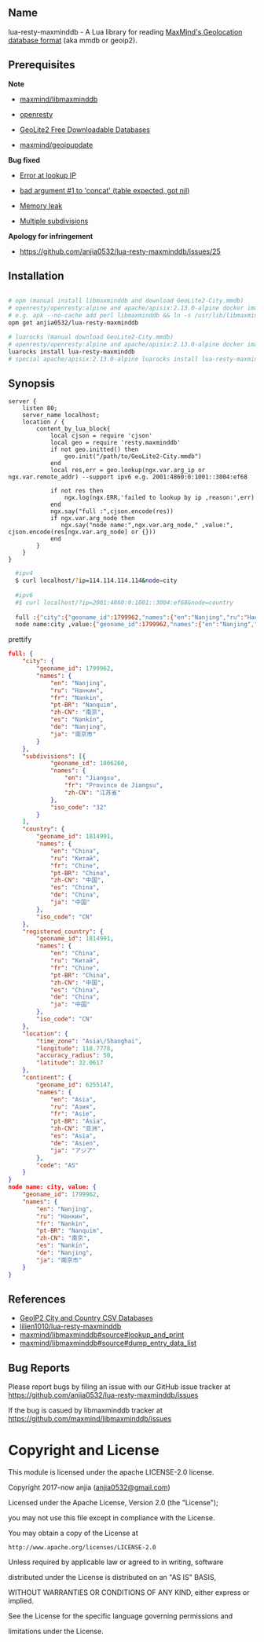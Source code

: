 Name
---
lua-resty-maxminddb - A Lua library for reading [MaxMind's Geolocation database format](https://maxmind.github.io/MaxMind-DB/)  (aka mmdb or geoip2).


Prerequisites
---

**Note**
- [maxmind/libmaxminddb][]

- [openresty][]

- [GeoLite2 Free Downloadable Databases][linkGeolite2FreeDownloadableDatabases]

- [maxmind/geoipupdate][]


**Bug fixed**

- [Error at lookup IP](https://github.com/anjia0532/lua-resty-maxminddb/issues/5)

- [bad argument #1 to 'concat' (table expected, got nil)](https://github.com/anjia0532/lua-resty-maxminddb/issues/4)

- [Memory leak](https://github.com/anjia0532/lua-resty-maxminddb/issues/6)

- [Multiple subdivisions](https://github.com/anjia0532/lua-resty-maxminddb/issues/7)

**Apology for infringement**
- https://github.com/anjia0532/lua-resty-maxminddb/issues/25

Installation
---
```bash

# opm (manual install libmaxminddb and download GeoLite2-City.mmdb)
# openresty/openresty:alpine and apache/apisix:2.13.0-alpine docker image need to install perl libmaxminddb
# e.g. apk --no-cache add perl libmaxminddb && ln -s /usr/lib/libmaxminddb.so.0  /usr/lib/libmaxminddb.so
opm get anjia0532/lua-resty-maxminddb

# luarocks (manual download GeoLite2-City.mmdb)
# openresty/openresty:alpine and apache/apisix:2.13.0-alpine docker image need to install alpine-sdk perl
luarocks install lua-resty-maxminddb
# special apache/apisix:2.13.0-alpine luarocks install lua-resty-maxminddb UNZIP=/usr/bin/unzip
```

Synopsis
---

```
server {
    listen 80;
    server_name localhost;
    location / {
        content_by_lua_block{
            local cjson = require 'cjson'
            local geo = require 'resty.maxminddb'
            if not geo.initted() then
                geo.init("/path/to/GeoLite2-City.mmdb")
            end
            local res,err = geo.lookup(ngx.var.arg_ip or ngx.var.remote_addr) --support ipv6 e.g. 2001:4860:0:1001::3004:ef68

            if not res then
                ngx.log(ngx.ERR,'failed to lookup by ip ,reason:',err)
            end
            ngx.say("full :",cjson.encode(res))
            if ngx.var.arg_node then
               ngx.say("node name:",ngx.var.arg_node," ,value:", cjson.encode(res[ngx.var.arg_node] or {}))
            end
        }
    }
}
```

```bash
  #ipv4
  $ curl localhost/?ip=114.114.114.114&node=city
  
  #ipv6
  #$ curl localhost/?ip=2001:4860:0:1001::3004:ef68&node=country
  
  full :{"city":{"geoname_id":1799962,"names":{"en":"Nanjing","ru":"Нанкин","fr":"Nankin","pt-BR":"Nanquim","zh-CN":"南京","es":"Nankín","de":"Nanjing","ja":"南京市"}},"subdivisions":[{"geoname_id":1806260,"names":{"en":"Jiangsu","fr":"Province de Jiangsu","zh-CN":"江苏省"},"iso_code":"32"}],"country":{"geoname_id":1814991,"names":{"en":"China","ru":"Китай","fr":"Chine","pt-BR":"China","zh-CN":"中国","es":"China","de":"China","ja":"中国"},"iso_code":"CN"},"registered_country":{"geoname_id":1814991,"names":{"en":"China","ru":"Китай","fr":"Chine","pt-BR":"China","zh-CN":"中国","es":"China","de":"China","ja":"中国"},"iso_code":"CN"},"location":{"time_zone":"Asia\/Shanghai","longitude":118.7778,"accuracy_radius":50,"latitude":32.0617},"continent":{"geoname_id":6255147,"names":{"en":"Asia","ru":"Азия","fr":"Asie","pt-BR":"Ásia","zh-CN":"亚洲","es":"Asia","de":"Asien","ja":"アジア"},"code":"AS"}}
  node name:city ,value:{"geoname_id":1799962,"names":{"en":"Nanjing","ru":"Нанкин","fr":"Nankin","pt-BR":"Nanquim","zh-CN":"南京","es":"Nankín","de":"Nanjing","ja":"南京市"}}
```

prettify
```json
full: {
    "city": {
        "geoname_id": 1799962,
        "names": {
            "en": "Nanjing",
            "ru": "Нанкин",
            "fr": "Nankin",
            "pt-BR": "Nanquim",
            "zh-CN": "南京",
            "es": "Nankín",
            "de": "Nanjing",
            "ja": "南京市"
        }
    },
    "subdivisions": [{
            "geoname_id": 1806260,
            "names": {
                "en": "Jiangsu",
                "fr": "Province de Jiangsu",
                "zh-CN": "江苏省"
            },
            "iso_code": "32"
        }
    ],
    "country": {
        "geoname_id": 1814991,
        "names": {
            "en": "China",
            "ru": "Китай",
            "fr": "Chine",
            "pt-BR": "China",
            "zh-CN": "中国",
            "es": "China",
            "de": "China",
            "ja": "中国"
        },
        "iso_code": "CN"
    },
    "registered_country": {
        "geoname_id": 1814991,
        "names": {
            "en": "China",
            "ru": "Китай",
            "fr": "Chine",
            "pt-BR": "China",
            "zh-CN": "中国",
            "es": "China",
            "de": "China",
            "ja": "中国"
        },
        "iso_code": "CN"
    },
    "location": {
        "time_zone": "Asia\/Shanghai",
        "longitude": 118.7778,
        "accuracy_radius": 50,
        "latitude": 32.0617
    },
    "continent": {
        "geoname_id": 6255147,
        "names": {
            "en": "Asia",
            "ru": "Азия",
            "fr": "Asie",
            "pt-BR": "Ásia",
            "zh-CN": "亚洲",
            "es": "Asia",
            "de": "Asien",
            "ja": "アジア"
        },
        "code": "AS"
    }
}
node name: city, value: {
    "geoname_id": 1799962,
    "names": {
        "en": "Nanjing",
        "ru": "Нанкин",
        "fr": "Nankin",
        "pt-BR": "Nanquim",
        "zh-CN": "南京",
        "es": "Nankín",
        "de": "Nanjing",
        "ja": "南京市"
    }
}

```

References
---

- [GeoIP2 City and Country CSV Databases][linkGeoip2CityAndCountryCsvDatabases]
- [lilien1010/lua-resty-maxminddb][]
- [maxmind/libmaxminddb#source#lookup_and_print][]
- [maxmind/libmaxminddb#source#dump_entry_data_list][]

Bug Reports
---
Please report bugs by filing an issue with our GitHub issue tracker at https://github.com/anjia0532/lua-resty-maxminddb/issues

If the bug is casued by libmaxminddb  tracker at https://github.com/maxmind/libmaxminddb/issues

Copyright and License
=====================

This module is licensed under the apache LICENSE-2.0 license.

Copyright 2017-now anjia (anjia0532@gmail.com)

Licensed under the Apache License, Version 2.0 (the "License");

you may not use this file except in compliance with the License.

You may obtain a copy of the License at

	http://www.apache.org/licenses/LICENSE-2.0

Unless required by applicable law or agreed to in writing, software

distributed under the License is distributed on an "AS IS" BASIS,

WITHOUT WARRANTIES OR CONDITIONS OF ANY KIND, either express or implied.

See the License for the specific language governing permissions and

limitations under the License.

[maxmind/libmaxminddb]: https://github.com/maxmind/libmaxminddb
[openresty]: https://openresty.org/en/installation.html
[linkGeolite2FreeDownloadableDatabases]: http://dev.maxmind.com/geoip/geoip2/geolite2/
[maxmind/geoipupdate]: https://github.com/maxmind/geoipupdate
[linkGeoip2CityAndCountryCsvDatabases]: https://dev.maxmind.com/geoip/geoip2/geoip2-city-country-csv-databases/
[maxmind/libmaxminddb#source#lookup_and_print]: https://github.com/maxmind/libmaxminddb/blob/master/bin/mmdblookup.c#L262
[maxmind/libmaxminddb#source#dump_entry_data_list]: https://github.com/maxmind/libmaxminddb/blob/master/src/maxminddb.c#L1938
[lilien1010/lua-resty-maxminddb]: https://github.com/lilien1010/lua-resty-maxminddb
